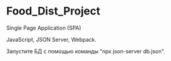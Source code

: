 # Food_Dist_Project

Single Page Application (SPA) 

JavaScript, JSON Server, Webpack. 

Запустите БД с помощью команды "npx json-server db.json". 
